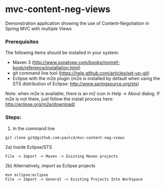 # mvc-content-neg-views

Demonstration application showing the use of Content-Negotiation in Spring MVC with
multiple Views

### Prerequisites

The following items should be installed in your system:
* Maven 3 (http://www.sonatype.com/books/mvnref-book/reference/installation.html)
* git command line tool (https://help.github.com/articles/set-up-git)
* Eclipse with the m2e plugin (m2e is installed by default when using the STS distribution of Eclipse: http://www.springsource.org/sts)

Note: when m2e is available, there is an m2 icon in Help -> About dialog.
If m2e is not there, just follow the install process here: http://eclipse.org/m2e/download/


### Steps:

1) In the command line
```
git clone git@github.com:paulc4/mvc-content-neg-views
```
2a) Inside Eclipse/STS
```
File -> Import -> Maven -> Existing Maven projects
```
2b) Alternatively, import as Eclipse projects
```
mvn eclipse:eclipse
File -> Import -> General -> Existing Projects Into Workspace
